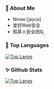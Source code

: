 ### 👤 About Me

 - Nmae:[jayus]
 - 爱好Web安全
 - 稻草人安全团队

### 🔱 Top Languages

[![Top Langs](https://github-readme-stats.vercel.app/api/top-langs/?username=jayus0821&layout=compact)](https://github-readme-stats.vercel.app/api/top-langs/?username=jayus0821&layout=compact)

### ✨ Github Stats

[![Top Langs](https://github-readme-stats.vercel.app/api?username=jayus0821&show_icons=true)](https://github-readme-stats.vercel.app/api?username=jayus0821&show_icons=true)
